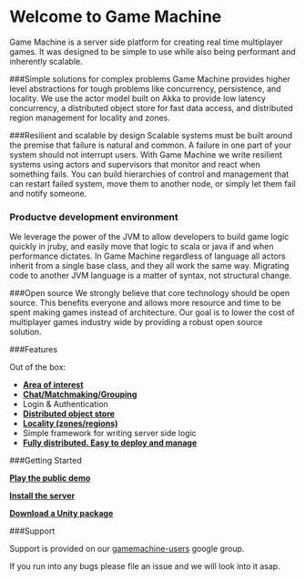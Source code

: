 
# Welcome to Game Machine

Game Machine is a server side platform for creating real time multiplayer games.  It was designed to be simple
to use while also being performant and inherently scalable.

###Simple solutions for complex problems
Game Machine provides higher level abstractions for tough problems like concurrency, persistence, and locality.  We use the actor model built on Akka to provide low latency concurrency, a distributed object store for fast data access, and distributed region management for locality and zones.

###Resilient and scalable by design
Scalable systems must be built around the premise that failure is natural and common.  A failure in one part of your system should not interrupt users.  With Game Machine we write resilient systems using actors and supervisors that monitor and react when something fails.  You can build hierarchies of control and management that can restart failed system, move them to another node, or simply let them fail and notify someone.

### Productve development environment
We leverage the power of the JVM to allow developers to build game logic quickly in jruby, and easily move that logic to scala or java if and when performance dictates. In Game Machine regardless of language all actors inherit from a single base class, and they all work the same way.  Migrating code to another JVM language is a matter of syntax, not structural change.

###Open source
We strongly believe that core technology should be open source.  This benefits everyone and allows more resource and time to be spent making games instead of architecture.  Our goal is to lower the cost of multiplayer games industry wide by providing a robust open source solution.

###Features

Out of the box:

* **[Area of interest](https://github.com/gamemachine/gamemachine/wiki/Area-of-Interest)**
* **[Chat/Matchmaking/Grouping](https://github.com/gamemachine/gamemachine/wiki/Matchmaking-&-Teams)**
* Login & Authentication
* **[Distributed object store](https://github.com/gamemachine/gamemachine/wiki/Object-database-archtiecture)**
* **[Locality (zones/regions)](https://github.com/gamemachine/gamemachine/wiki/Region-servers)**
* Simple framework for writing server side logic
* **[Fully distributed.  Easy to deploy and manage](https://github.com/gamemachine/gamemachine/wiki/Game-Machine-Cluster)**


###Getting Started

**[Play the public demo](https://github.com/gamemachine/gamemachine/wiki/Game-Machine-public-demo)**

**[Install the server](https://github.com/gamemachine/gamemachine/wiki/Installation)**

**[Download a Unity package](https://github.com/gamemachine/gamemachine/wiki/Unity-packages)**

  
 
###Support

Support is provided on our [gamemachine-users](https://groups.google.com/forum/#!forum/gamemachine-users) google group.

If you run into any bugs please file an issue and we will look into it asap.
